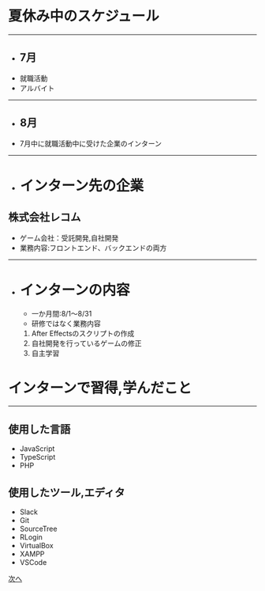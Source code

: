 # 夏休み中のスケジュール
---
 - ## 7月
  - 就職活動
  - アルバイト
---
 - ## 8月
  - 7月中に就職活動中に受けた企業のインターン
---  
 - # インターン先の企業
  ## 株式会社レコム
   - ゲーム会社：受託開発,自社開発  
   - 業務内容:フロントエンド、バックエンドの両方
 ---
 - # インターンの内容
   - 一か月間:8/1～8/31
   - 研修ではなく業務内容  
    1. After Effectsのスクリプトの作成
    2. 自社開発を行っているゲームの修正
    3. 自主学習

# インターンで習得,学んだこと
---
## 使用した言語
- JavaScript
- TypeScript
- PHP
## 使用したツール,エディタ
- Slack
- Git
- SourceTree
- RLogin
- VirtualBox
- XAMPP
- VSCode


[次へ](https://github.com/satoshigp/SummerVacation/blob/master/page02.md)
